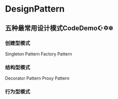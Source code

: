 # DesignPattern
## 五种最常用设计模式CodeDemo:star_and_crescent::star_of_david::six_pointed_star:​
### 创建型模式
Singleton Pattern
Factory Pattern
### 结构型模式
Decorator Pattern
Proxy Pattern
### 行为型模式


